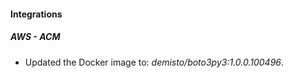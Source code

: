 
#### Integrations

##### AWS - ACM

- Updated the Docker image to: *demisto/boto3py3:1.0.0.100496*.
